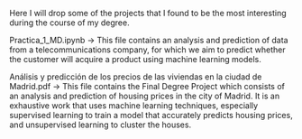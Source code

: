 
Here I will drop some of the projects that I found to be the most interesting during the course of my degree. 

Practica_1_MD.ipynb -> This file contains an analysis and prediction of data from a telecommunications company, for which we aim to predict whether the customer will acquire a product using machine learning models.

Análisis y predicción de los precios de las viviendas en la ciudad de Madrid.pdf -> This file contains the Final Degree Project which consists of an analysis and prediction of housing prices in the city of Madrid. It is an exhaustive work that uses machine learning techniques, especially supervised learning to train a model that accurately predicts housing prices, and unsupervised learning to cluster the houses. 
